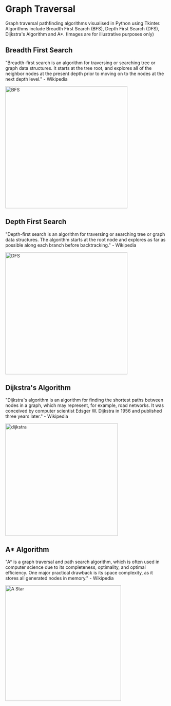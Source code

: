 # Graph Traversal

Graph traversal pathfinding algorithms visualised in Python using Tkinter. Algorithms include Breadth First Search (BFS), Depth First Search (DFS), Dijkstra's Algorithm and A*.
(Images are for illustrative purposes only)

## Breadth First Search

"Breadth-first search is an algorithm for traversing or searching tree or graph data structures. It starts at the tree root, and explores all of the neighbor nodes at the present depth prior to moving on to the nodes at the next depth level." - Wikipedia

<img src="https://he-s3.s3.amazonaws.com/media/uploads/fdec3c2.jpg" alt="BFS" width="380" />

## Depth First Search

"Depth-first search is an algorithm for traversing or searching tree or graph data structures. The algorithm starts at the root node and explores as far as possible along each branch before backtracking." - Wikipedia

<img src="https://he-s3.s3.amazonaws.com/media/uploads/9fa1119.jpg" alt="DFS" width="380" />

## Dijkstra's Algorithm

"Dijkstra's algorithm is an algorithm for finding the shortest paths between nodes in a graph, which may represent, for example, road networks. It was conceived by computer scientist Edsger W. Dijkstra in 1956 and published three years later." - Wikipedia

<img src="https://www.researchgate.net/profile/Mohammed_Al-Ebadi/publication/271518595/figure/fig1/AS:360670886416384@1463002048984/a-Network-topology-b-Steps-of-Dijkstra-algorithm.png" alt="dijkstra" width="350" />

## A* Algorithm

"A* is a graph traversal and path search algorithm, which is often used in computer science due to its completeness, optimality, and optimal efficiency. One major practical drawback is its space complexity, as it stores all generated nodes in memory." - Wikipedia

<img src="https://i.stack.imgur.com/XH6Li.png" alt="A Star" width="360" />

